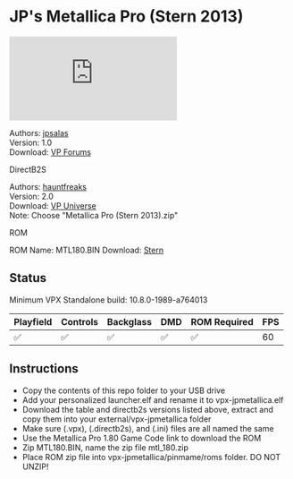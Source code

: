 # JP's Metallica Pro (Stern 2013)

![Table Preview](https://www.vpforums.org/index.php?s=c4190c252e4b0afe20488a58dfe99e31&app=downloads&module=display&section=screenshot&record=119216&id=18612&full=1)

Authors: [jpsalas](https://www.vpforums.org/index.php?s=c4190c252e4b0afe20488a58dfe99e31&showuser=277)  
Version: 1.0  
Download: [VP Forums](https://www.vpforums.org/index.php?app=downloads&showfile=18612)

DirectB2S

Authors: [hauntfreaks](https://vpuniverse.com/profile/5216-hauntfreaks/)  
Version: 2.0  
Download: [VP Universe](https://vpuniverse.com/files/file/10947-metallica-premium-monsters-stern-2013-b2s-with-full-dmd/)  
Note: Choose "Metallica Pro (Stern 2013).zip"

ROM

ROM Name: MTL180.BIN
Download: [Stern](https://sternpinball.com/?post_type=game_code&s=metallica)

## Status 

Minimum VPX Standalone build: 10.8.0-1989-a764013

| Playfield | Controls | Backglass | DMD | ROM Required | FPS | 
|-----------|----------|-----------|-----|--------------|-----|
| :white_check_mark: | :white_check_mark: | :white_check_mark: | :white_check_mark: | :white_check_mark: | 60 |

## Instructions

- Copy the contents of this repo folder to your USB drive
- Add your personalized launcher.elf and rename it to vpx-jpmetallica.elf
- Download the table and directb2s versions listed above, extract and copy them into your external/vpx-jpmetallica folder
- Make sure (.vpx), (.directb2s), and (.ini) files are all named the same
- Use the Metallica Pro 1.80 Game Code link to download the ROM
- Zip MTL180.BIN, name the zip file mtl_180.zip
- Place ROM zip file into vpx-jpmetallica/pinmame/roms folder. DO NOT UNZIP!
